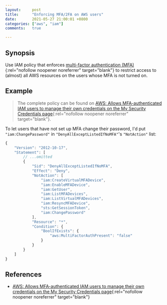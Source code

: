 ```yaml
---
layout:     post
title:      "Enforcing MFA/2FA on AWS users"
date:       2021-05-27 21:00:01 +0800
categories: ["aws", "iam"]
comments:   true

---
```

## Synopsis
Use IAM policy that enforces [multi-factor authentication (MFA)](https://en.wikipedia.org/wiki/Multi-factor_authentication){:rel="nofollow noopener noreferrer" target="blank"} to restrict access to (almost) all AWS resources on the users whose MFA is not turned on.

## Example
> The complete policy can be found on [AWS: Allows MFA-authenticated IAM users to manage their own credentials on the My Security Credentials page](https://docs.aws.amazon.com/IAM/latest/UserGuide/reference_policies_examples_aws_my-sec-creds-self-manage.html){:rel="nofollow noopener noreferrer" target="blank"}.

To let users that have not set up MFA change their password, I'd put `"iam:ChangePassword"` in `"DenyAllExceptListedIfNoMFA"`'s `"NotAction"` list:
```js
{
    "Version": "2012-10-17",
    "Statement": [
        // ...omitted
        {
            "Sid": "DenyAllExceptListedIfNoMFA",
            "Effect": "Deny",
            "NotAction": [
                "iam:CreateVirtualMFADevice",
                "iam:EnableMFADevice",
                "iam:GetUser",
                "iam:ListMFADevices",
                "iam:ListVirtualMFADevices",
                "iam:ResyncMFADevice",
                "sts:GetSessionToken",
                "iam:ChangePassword"
            ],
            "Resource": "*",
            "Condition": {
                "BoolIfExists": {
                    "aws:MultiFactorAuthPresent": "false"
                }
            }
        }
    ]
}
```

## References
- [AWS: Allows MFA-authenticated IAM users to manage their own credentials on the My Security Credentials page](https://docs.aws.amazon.com/IAM/latest/UserGuide/reference_policies_examples_aws_my-sec-creds-self-manage.html){:rel="nofollow noopener noreferrer" target="blank"}
